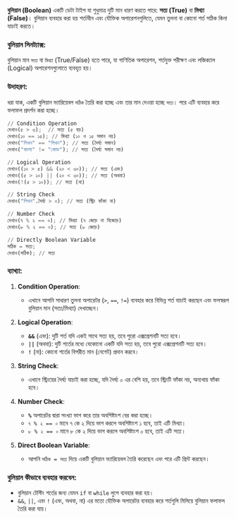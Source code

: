 **বুলিয়ান (Boolean)** একটি ডেটা টাইপ যা শুধুমাত্র দুটি মান ধারণ করতে পারে: **সত্য (True)** বা **মিথ্যা (False)**। বুলিয়ান ব্যবহার করা হয় শর্তাধীন এবং যৌক্তিক অপারেশনগুলিতে, যেমন তুলনা বা কোনো শর্ত সঠিক কিনা যাচাই করতে।

### বুলিয়ান সিনট্যাক্স:

বুলিয়ান মান `সত্য` বা `মিথ্যা` (True/False) হতে পারে, যা গাণিতিক অপারেশন, শর্তযুক্ত পরীক্ষণ এবং লজিক্যাল (Logical) অপারেশনগুলোতে ব্যবহৃত হয়।

### উদাহরণ:

ধরা যাক, একটি বুলিয়ান ভ্যারিয়েবল `সঠিক` তৈরি করা হচ্ছে এবং তার মান দেওয়া হচ্ছে `সত্য`। পরে এটি ব্যবহার করে ফলাফল প্রদর্শন করা হচ্ছে।

```py
// Condition Operation
দেখাও(৫ > ৩);  // সত্য (৫ বড়)
দেখাও(১০ == ১৫); // মিথ্যা (১০ ও ১৫ সমান নয়)
দেখাও("লিখন" == "লিখন"); // সত্য (দৈর্ঘ্য সমান)
দেখাও("বাংলা" != "কোড"); // সত্য (দৈর্ঘ্য সমান নয়)

// Logical Operation
দেখাও((১০ > ৫) && (২০ < ৩০)); // সত্য (এবং)
দেখাও((৫ > ১০) || (২০ < ৩০)); // সত্য (অথবা)
দেখাও(!(৫ > ১০)); // সত্য (না)

// String Check
দেখাও("লিখন".দৈর্ঘ্য > ০); // সত্য (স্ট্রিং ফাঁকা না)

// Number Check
দেখাও(৭ % ২ == ০); // মিথ্যা (৭ জোড় না বিজোড়)
দেখাও(৮ % ২ == ০); // সত্য (৮ জোড়)

// Directly Boolean Variable
সঠিক = সত্য;
দেখাও(সঠিক); // সত্য
```

### ব্যাখ্যা:

1. **Condition Operation**:

   * এখানে আপনি সাধারণ তুলনা অপারেটর (`>`, `==`, `!=`) ব্যবহার করে বিভিন্ন শর্ত যাচাই করছেন এবং ফলস্বরূপ বুলিয়ান মান (সত্য/মিথ্যা) দেখাচ্ছেন।

2. **Logical Operation**:

   * **`&&`** (এবং): দুটি শর্ত যদি একই সাথে সত্য হয়, তবে পুরো এক্সপ্রেশনটি সত্য হবে।
   * **`||`** (অথবা): দুটি শর্তের মধ্যে যেকোনো একটি যদি সত্য হয়, তবে পুরো এক্সপ্রেশনটি সত্য হবে।
   * **`!`** (না): কোনো শর্তের বিপরীত মান (নেগেট) প্রদান করবে।

3. **String Check**:

   * এখানে স্ট্রিংয়ের দৈর্ঘ্য যাচাই করা হচ্ছে, যদি দৈর্ঘ্য ০ এর বেশি হয়, তবে স্ট্রিংটি ফাঁকা নয়, অন্যথায় ফাঁকা হবে।

4. **Number Check**:

   * **`%`** অপারেটর দ্বারা সংখ্যা ভাগ করে তার অবশিষ্টাংশ বের করা হচ্ছে।
   * `৭ % ২ == ০` মানে ৭ কে ২ দিয়ে ভাগ করলে অবশিষ্টাংশ ১ হবে, তাই এটি মিথ্যা।
   * `৮ % ২ == ০` মানে ৮ কে ২ দিয়ে ভাগ করলে অবশিষ্টাংশ ০ হবে, তাই এটি সত্য।

5. **Direct Boolean Variable**:

   * আপনি `সঠিক = সত্য` দিয়ে একটি বুলিয়ান ভ্যারিয়েবল তৈরি করেছেন এবং পরে এটি প্রিন্ট করছেন।

### বুলিয়ান কীভাবে ব্যবহার করবেন:

* বুলিয়ান টেস্টিং শর্তের জন্য যেমন `if` বা `while` লুপে ব্যবহার করা হয়।
* `&&`, `||`, এবং `!` (এবং, অথবা, না) এর মতো যৌক্তিক অপারেটর ব্যবহার করে শর্তগুলি মিলিয়ে বুলিয়ান ফলাফল তৈরি করা যায়।

